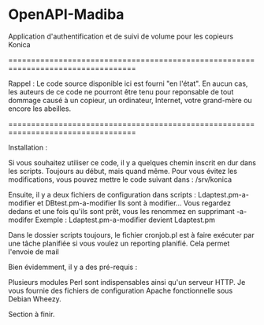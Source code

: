 OpenAPI-Madiba
==============

Application d'authentification et de suivi de volume pour les copieurs Konica


==================================================================================

Rappel : Le code source disponible ici est fourni "en l'état".
  En aucun cas, les auteurs de ce code ne pourront être tenu pour reponsable de tout dommage causé à un copieur,
  un ordinateur, Internet, votre grand-mère ou encore les abeilles.
  
==================================================================================

Installation :

  Si vous souhaitez utiliser ce code, il y a quelques chemin inscrit en dur dans les scripts. Toujours au début, mais quand même.
  Pour vous évitez les modifications, vous pouvez mettre le code suivant dans : /srv/konica
  
  Ensuite, il y a deux fichiers de configuration dans scripts : Ldaptest.pm-a-modifier et DBtest.pm-a-modifier
  Ils sont à modifier...
  Vous regardez dedans et une fois qu'ils sont prêt, vous les renommez en supprimant -a-modifer
  Exemple : Ldaptest.pm-a-modifier devient Ldaptest.pm
  
  Dans le dossier scripts toujours, le fichier cronjob.pl est à faire exécuter par une tâche planifiée si vous voulez un reporting planifié. Cela permet l'envoie de mail
  
  Bien évidemment, il y a des pré-requis :
  
  Plusieurs modules Perl sont indispensables ainsi qu'un serveur HTTP. Je vous fournie des fichiers de configuration Apache fonctionnelle sous Debian Wheezy.
  
 Section à finir.
